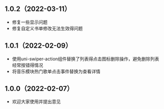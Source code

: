 ## 1.0.2（2022-03-11）
* 修复一些显示问题
* 修复自定义书单修改无法生效得问题
## 1.0.1（2022-02-09）
* 使用uni-swiper-action组件替换了列表得点击图标删除操作，避免删除列表经常按错得情况
* 将音乐模块热门歌单点击事件替换为查看详情
## 1.0.0（2022-02-07）
* 欢迎大家使用并提出意见
